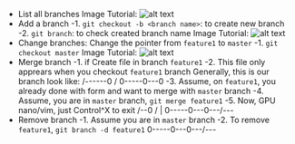 - List all branches
Image Tutorial:
![alt text](http://res.cloudinary.com/dqagyeboj/image/upload/v1518312176/Opera_Snapshot_2018-02-11_041506_www.youtube.com_u3efdn.png)
- Add a branch
-1. `git checkout -b <branch name>`: to create new branch
-2. `git branch`: to check created branch name
Image Tutorial:
![alt text](http://res.cloudinary.com/dqagyeboj/image/upload/v1518312275/Opera_Snapshot_2018-02-11_051506_www.youtube_h4lzho.png)
- Change branches: Change the pointer from `feature1` to `master`
-1. `git checkout master`
Image Tutorial:
![alt text](http://res.cloudinary.com/dqagyeboj/image/upload/v1518312281/Opera_Snapshot_2018-02-11_061506_www.youtube_veipvt.png)
- Merge branch
-1. if Create file in branch `feature1`
-2. This file only apprears when you checkout `feature1` branch
Generally, this is our branch look like:
	   /------0
      /
0-----0---0
-3. Assume, on `feature1`, you already done with form and want to merge with `master` branch
-4. Assume, you are in `master` branch, `git merge feature1`
-5. Now, GPU nano/vim, just Control^X to exit
	   /--0
      /   |
0-----0---0---/---
- Remove branch
-1. Assume you are in `master` branch
-2. To remove `feature1`, `git branch -d feature1`
0-----0---0---/---